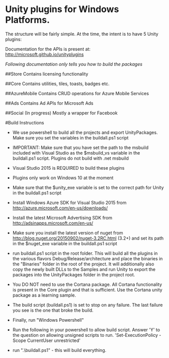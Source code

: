 # Unity plugins for Windows Platforms.
The structure will be fairly simple. At the time, the intent is to have 5 Unity plugins:



Documentation for the APIs is present at: http://microsoft.github.io/unityplugins

*Following documentation only tells you how to build the packages*

##Store
Contains licensing functionality

##Core
Contains utilities, tiles, toasts, badges etc.

##AzureMobile
Contains CRUD operations for Azure Mobile Services

##Ads
Contains Ad APIs for Microsoft Ads

##Social (In progress)
Mostly a wrapper for Facebook 


#Build Instructions
* We use powershell to build all the projects and export UnityPackages. Make sure you set the variables in the buildall.ps1 script
* IMPORTANT: Make sure that you have set the path to the msbuild included with Visual Studio 
   as the $msbuild_vs variable in the buildall.ps1 script. Plugins do not build with .net msbuild
* Visual Studio 2015 is REQUIRED to build these plugins
* Plugins only work on Windows 10 at the moment
* Make sure that the $unity_exe variable is set to the correct path for Unity in the buildall.ps1 script

* Install Windows Azure SDK for Visual Studio 2015 from http://azure.microsoft.com/en-us/downloads/ 
* Install the latest Microsoft Advertising SDK from http://adsinapps.microsoft.com/en-us/
* Make sure you install the latest version of nuget  from http://blog.nuget.org/20150902/nuget-3.2RC.html (3.2+) and set its path in the $nuget_exe variable in the buildall.ps1 script
 * run buildall.ps1 script in the root folder. This will build all the plugins in the various flavors Debug/Release/architecture and place the binaries in the "Binaries" folder in the root of the project. It will additionally also copy the newly built DLLs to the Samples and run Unity to export the packages into the UnityPackages folder in the project root.
 * You DO NOT need to use the Cortana package. All Cortana functionality is present in the Core plugin and that is sufficient. Use the Cortana unity package as a learning sample.
 
* The build script (buildall.ps1) is set to stop on any failure. The last failure you see is the one that broke the build.
* Finally, run "Windows Powershell"
* Run the following in your powershell to allow build script. Answer 'Y' to the question on allowing 
   unsigned scripts to run.
		'Set-ExecutionPolicy -Scope CurrentUser unrestricted'
* run ".\buildall.ps1" - this will build everything.
 
 